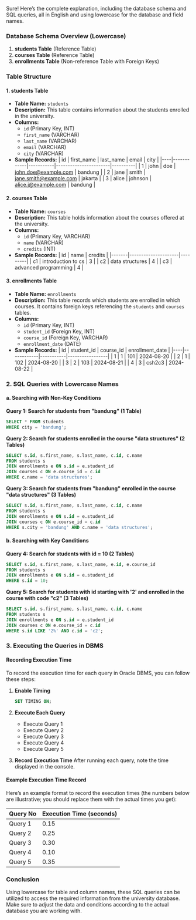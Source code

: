 Sure! Here’s the complete explanation, including the database schema and SQL queries, all in English and using lowercase for the database and field names.

### Database Schema Overview (Lowercase)

1. **students Table** (Reference Table)
2. **courses Table** (Reference Table)
3. **enrollments Table** (Non-reference Table with Foreign Keys)

### Table Structure

#### 1. students Table
- **Table Name:** `students`
- **Description:** This table contains information about the students enrolled in the university.
- **Columns:**
  - `id` (Primary Key, INT)
  - `first_name` (VARCHAR)
  - `last_name` (VARCHAR)
  - `email` (VARCHAR)
  - `city` (VARCHAR)  
- **Sample Records:**
  | id | first_name | last_name | email                 | city     |
  |----|------------|-----------|-----------------------|----------|
  | 1  | john       | doe       | john.doe@example.com   | bandung  |
  | 2  | jane       | smith     | jane.smith@example.com | jakarta  |
  | 3  | alice      | johnson   | alice.j@example.com    | bandung  |

#### 2. courses Table
- **Table Name:** `courses`
- **Description:** This table holds information about the courses offered at the university.
- **Columns:**
  - `id` (Primary Key, VARCHAR)
  - `name` (VARCHAR)
  - `credits` (INT)
- **Sample Records:**
  | id    | name                | credits |
  |-------|---------------------|---------|
  | c1   | introduction to cs   | 3       |
  | c2   | data structures      | 4       |
  | c3 | advanced programming | 4       |

#### 3. enrollments Table
- **Table Name:** `enrollments`
- **Description:** This table records which students are enrolled in which courses. It contains foreign keys referencing the `students` and `courses` tables.
- **Columns:**
  - `id` (Primary Key, INT)
  - `student_id` (Foreign Key, INT)
  - `course_id` (Foreign Key, VARCHAR)
  - `enrollment_date` (DATE)
- **Sample Records:**
  | id | student_id | course_id | enrollment_date |
  |----|------------|-----------|-----------------|
  | 1  | 1          | 101       | 2024-08-20      |
  | 2  | 1          | 102       | 2024-08-20      |
  | 3  | 2          | 103       | 2024-08-21      |
  | 4  | 3          | csh2c3    | 2024-08-22      |

### 2. SQL Queries with Lowercase Names

#### a. Searching with Non-Key Conditions

**Query 1: Search for students from "bandung" (1 Table)**

```sql
SELECT * FROM students
WHERE city = 'bandung';
```

**Query 2: Search for students enrolled in the course "data structures" (2 Tables)**

```sql
SELECT s.id, s.first_name, s.last_name, c.id, c.name
FROM students s
JOIN enrollments e ON s.id = e.student_id
JOIN courses c ON e.course_id = c.id
WHERE c.name = 'data structures';
```

**Query 3: Search for students from "bandung" enrolled in the course "data structures" (3 Tables)**

```sql
SELECT s.id, s.first_name, s.last_name, c.id, c.name
FROM students s
JOIN enrollments e ON s.id = e.student_id
JOIN courses c ON e.course_id = c.id
WHERE s.city = 'bandung' AND c.name = 'data structures';
```

#### b. Searching with Key Conditions

**Query 4: Search for students with id = 10 (2 Tables)**

```sql
SELECT s.id, s.first_name, s.last_name, e.id, e.course_id
FROM students s
JOIN enrollments e ON s.id = e.student_id
WHERE s.id = 10;
```

**Query 5: Search for students with id starting with '2' and enrolled in the course with code "c2" (3 Tables)**

```sql
SELECT s.id, s.first_name, s.last_name, c.id, c.name
FROM students s
JOIN enrollments e ON s.id = e.student_id
JOIN courses c ON e.course_id = c.id
WHERE s.id LIKE '2%' AND c.id = 'c2';
```

### 3. Executing the Queries in DBMS

#### Recording Execution Time
To record the execution time for each query in Oracle DBMS, you can follow these steps:

1. **Enable Timing**
   ```sql
   SET TIMING ON;
   ```

2. **Execute Each Query**
   - Execute Query 1
   - Execute Query 2
   - Execute Query 3
   - Execute Query 4
   - Execute Query 5

3. **Record Execution Time**
   After running each query, note the time displayed in the console.

#### Example Execution Time Record
Here’s an example format to record the execution times (the numbers below are illustrative; you should replace them with the actual times you get):

| Query No | Execution Time (seconds) |
|----------|--------------------------|
| Query 1  | 0.15                     |
| Query 2  | 0.25                     |
| Query 3  | 0.30                     |
| Query 4  | 0.10                     |
| Query 5  | 0.35                     |

### Conclusion
Using lowercase for table and column names, these SQL queries can be utilized to access the required information from the university database. Make sure to adjust the data and conditions according to the actual database you are working with.